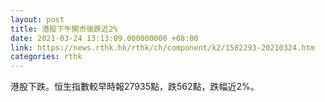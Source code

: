 ```yaml
---
layout: post
title: 港股下午開市後跌近2%
date: 2021-03-24 13:13:09.000000000 +08:00
link: https://news.rthk.hk/rthk/ch/component/k2/1582293-20210324.htm
categories: rthk
---
```


港股下跌。恒生指數較早時報27935點，跌562點，跌幅近2%。
